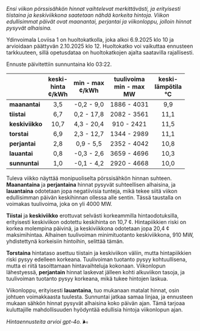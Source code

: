 *Ensi viikon pörssisähkön hinnat vaihtelevat merkittävästi, ja erityisesti tiistaina ja keskiviikkona saatetaan nähdä korkeita hintoja. Viikon edullisimmat päivät ovat maanantai, perjantai ja viikonloppu, jolloin hinnat pysyvät alhaisina.*

Ydinvoimala Loviisa 1 on huoltokatkolla, joka alkoi 6.9.2025 klo 10 ja arvioidaan päättyvän 2.10.2025 klo 12. Huoltokatko voi vaikuttaa ennusteen tarkkuuteen, sillä opetusdataa on huoltokatkojen ajalta saatavilla rajallisesti.

Ennuste päivitettiin sunnuntaina klo 03:22.

|             | keski-<br>hinta<br>¢/kWh | min - max<br>¢/kWh | tuulivoima<br>min - max<br>MW | keski-<br>lämpötila<br>°C |
|:-------------|:----------------:|:----------------:|:-------------:|:-------------:|
| **maanantai** | 3,5             | -0,2 - 9,0       | 1886 - 4031   | 9,9           |
| **tiistai**   | 6,7             | 0,2 - 17,8       | 2082 - 3561   | 11,1          |
| **keskiviikko**| 10,7            | 4,3 - 20,4       | 910 - 2421    | 11,5          |
| **torstai**   | 6,9             | 2,3 - 12,7       | 1344 - 2989   | 11,1          |
| **perjantai** | 2,8             | 0,9 - 5,5        | 2352 - 4042   | 10,8          |
| **lauantai**  | 0,8             | -0,3 - 2,6       | 3659 - 4696   | 10,3          |
| **sunnuntai** | 1,0             | -0,1 - 4,2       | 2920 - 4668   | 10,0          |

Tuleva viikko näyttää monipuoliselta pörssisähkön hinnan suhteen. **Maanantaina** ja **perjantaina** hinnat pysyvät suhteellisen alhaisina, ja **lauantaina** odotetaan jopa negatiivisia tunteja, mikä tekee siitä viikon edullisimman päivän keskihinnan ollessa alle sentin. Tässä taustalla on voimakas tuulivoima, joka on yli 4000 MW.

**Tiistai** ja **keskiviikko** erottuvat selvästi korkeammilla hintaodotuksilla, erityisesti keskiviikon odotettu keskihinta on 10,7 ¢. Hintapiikkien riski on korkea molempina päivinä, ja keskiviikkona odotetaan jopa 20,4 ¢ maksimihintaa. Alhainen tuulivoiman minimituotanto keskiviikkona, 910 MW, yhdistettynä korkeisiin hintoihin, selittää tämän. 

**Torstaina** hintataso asettuu tiistain ja keskiviikon väliin, mutta hintapiikkien riski pysyy edelleen korkeana. Tuulivoiman tuotanto pysyy kohtuullisena, mutta ei riitä tasoittamaan hintavaihteluja kokonaan. Viikonlopun lähestyessä, **perjantain** hinnat laskevat jälleen kohti alkuviikon tasoja, ja tuulivoiman tuotanto pysyy korkeana, mikä tukee hintojen laskua.

Viikonloppu, erityisesti **lauantaina**, tuo mukanaan matalat hinnat, osin johtuen voimakkaasta tuulesta. Sunnuntai jatkaa samaa linjaa, ja ennusteen mukaan sähkön hinnat pysyvät alhaisina koko päivän ajan. Tämä tarjoaa kuluttajille mahdollisuuden hyödyntää edullisia hintoja viikonlopun ajan.

*Hintaennusteita arvioi gpt-4o.* 🌬️
